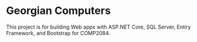 <h1>Georgian Computers</h1>
<p>This project is for building Web apps with ASP.NET Core, SQL Server, Entiry Framework, and Bootstrap for COMP2084.</p>
